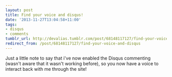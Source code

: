 ```yaml
---
layout: post
title: Find your voice and disqus!
date: '2013-11-27T13:04:58+11:00'
tags:
- disqus
- comments
tumblr_url: http://devalias.tumblr.com/post/68148117127/find-your-voice-and-disqus
redirect_from: /post/68148117127/find-your-voice-and-disqus
---
```

Just a little note to say that i've now enabled the Disqus commenting (wasn't aware that it wasn't working before), so you now have a voice to interact back with me through the site!
